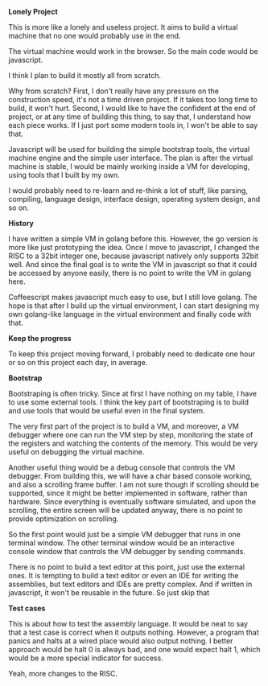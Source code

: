 **Lonely Project**

This is more like a lonely and useless project. It aims to build a virtual
machine that no one would probably use in the end.

The virtual machine would work in the browser. So the main code would be
javascript.

I think I plan to build it mostly all from scratch.

Why from scratch? First, I don't really have any pressure on the construction
speed, it's not a time driven project. If it takes too long time to build, it
won't hurt. Second, I would like to have the confident at the end of project,
or at any time of building this thing, to say that, I understand how each piece
works. If I just port some modern tools in, I won't be able to say that.

Javascript will be used for building the simple bootstrap tools, the virtual
machine engine and the simple user interface. The plan is after the virtual
machine is stable, I would be mainly working inside a VM for developing, using
tools that I built by my own.

I would probably need to re-learn and re-think a lot of stuff, like parsing,
compiling, language design, interface design, operating system design, and so
on.

**History**

I have written a simple VM in golang before this. However, the go version is
more like just prototyping the idea. Once I move to javascript, I changed
the RISC to a 32bit integer one, because javascript natively only supports 32bit
well. And since the final goal is to write the VM in javascript so that it could
be accessed by anyone easily, there is no point to write the VM in golang here.

Coffeescript makes javascript much easy to use, but I still love golang. The hope
is that after I build up the virtual environment, I can start designing my own
golang-like language in the virtual environment and finally code with that.

**Keep the progress**

To keep this project moving forward, I probably need to dedicate one hour or so
on this project each day, in average. 

**Bootstrap**

Bootstraping is often tricky. Since at first I have nothing on my table, I have
to use some external tools. I think the key part of bootstraping is to build
and use tools that would be useful even in the final system.

The very first part of the project is to build a VM, and moreover, a VM debugger
where one can run the VM step by step, monitoring the state of the registers
and watching the contents of the memory. This would be very useful on debugging
the virtual machine. 

Another useful thing would be a debug console that controls the VM debugger.
From building this, we will have a char based console working, and also a
scrolling frame buffer. I am not sure though if scrolling should be supported,
since it might be better implemented in software, rather than hardware. Since 
everything is eventually software simulated, and upon the scrolling, the entire
screen will be updated anyway, there is no point to provide optimization on
scrolling. 

So the first point would just be a simple VM debugger that runs in one terminal
window.  The other terminal window would be an interactive console window
that controls the VM debugger by sending commands.

There is no point to build a text editor at this point, just use the external
ones. It is tempting to build a text editor or even an IDE for writing the
assemblies, but text editors and IDEs are pretty complex. And if written
in javascript, it won't be reusable in the future. So just skip that

**Test cases**

This is about how to test the assembly language. It would be neat to say that a
test case is correct when it outputs nothing. However, a program that panics
and halts at a wired place would also output nothing. I better approach would
be halt 0 is always bad, and one would expect halt 1, which would be a more
special indicator for success.

Yeah, more changes to the RISC.

